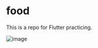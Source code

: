 # food
This is a repo for Flutter practicing.

![image](https://github.com/lmw4051/Food/blob/master/Simulator%20Screen%20Recording%20-%20iPhone%2014%20Pro%20-%202023-03-14%20at%2014.57.24.gif)
